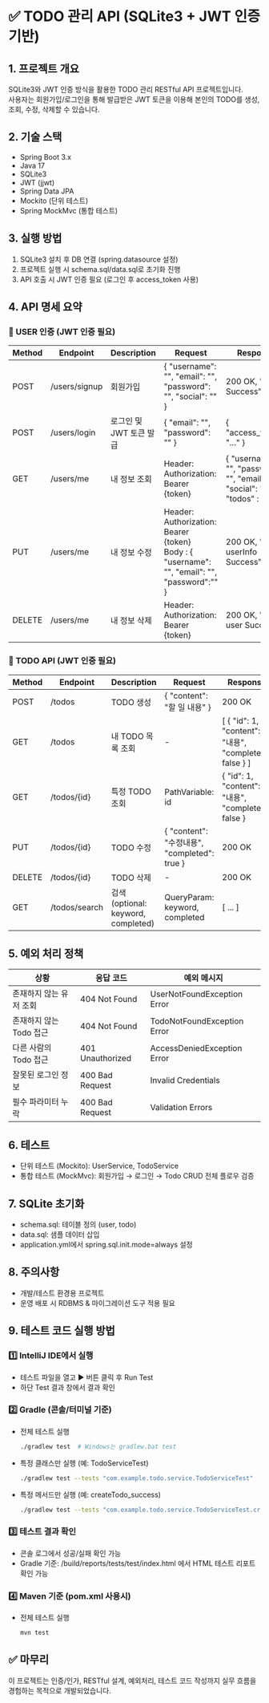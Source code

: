 # ✅ TODO 관리 API (SQLite3 + JWT 인증 기반)

## 1. 프로젝트 개요
SQLite3와 JWT 인증 방식을 활용한 TODO 관리 RESTful API 프로젝트입니다.  
사용자는 회원가입/로그인을 통해 발급받은 JWT 토큰을 이용해 본인의 TODO를 생성, 조회, 수정, 삭제할 수 있습니다.

## 2. 기술 스택
- Spring Boot 3.x
- Java 17
- SQLite3
- JWT (jjwt)
- Spring Data JPA
- Mockito (단위 테스트)
- Spring MockMvc (통합 테스트)

## 3. 실행 방법
1. SQLite3 설치 후 DB 연결 (spring.datasource 설정)
2. 프로젝트 실행 시 schema.sql/data.sql로 초기화 진행
3. API 호출 시 JWT 인증 필요 (로그인 후 access_token 사용)

## 4. API 명세 요약

### 🔐 USER 인증 (JWT 인증 필요)
| Method | Endpoint | Description | Request | Response |
|---------|----------|-------------|---------|----------|
| POST | /users/signup | 회원가입 | { "username": "", "email": "", "password": "", "social": "" } | 200 OK, "Sign Success" |
| POST | /users/login | 로그인 및 JWT 토큰 발급 | { "email": "", "password": "" } | { "access_token": "..." } |
| GET | /users/me | 내 정보 조회 | Header: Authorization: Bearer {token} | { "username": "", "password": "", "email": "", "social": "", "todos" : [] } |
| PUT | /users/me | 내 정보 수정 | Header: Authorization: Bearer {token} <br> Body : { "username": "", "email": "", "password":"" } | 200 OK, "edit userInfo Success" |
| DELETE | /users/me | 내 정보 삭제 | Header: Authorization: Bearer {token} | 200 OK, "delete user Success" | 

### 📝 TODO API (JWT 인증 필요)
| Method | Endpoint | Description | Request | Response |
|---------|----------|-------------|---------|----------|
| POST | /todos | TODO 생성 | { "content": "할 일 내용" } | 200 OK |
| GET | /todos | 내 TODO 목록 조회 | - | [ { "id": 1, "content": "내용", "completed": false } ] |
| GET | /todos/{id} | 특정 TODO 조회 | PathVariable: id | { "id": 1, "content": "내용", "completed": false } |
| PUT | /todos/{id} | TODO 수정 | { "content": "수정내용", "completed": true } | 200 OK |
| DELETE | /todos/{id} | TODO 삭제 | - | 200 OK |
| GET | /todos/search | 검색 (optional: keyword, completed) | QueryParam: keyword, completed | [ ... ] |

## 5. 예외 처리 정책
| 상황 | 응답 코드 | 예외 메시지 |
|-------|-----------|-------------|
| 존재하지 않는 유저 조회 | 404 Not Found | UserNotFoundException Error |
| 존재하지 않는 Todo 접근 | 404 Not Found | TodoNotFoundException Error |
| 다른 사람의 Todo 접근 | 401 Unauthorized | AccessDeniedException Error |
| 잘못된 로그인 정보 | 400 Bad Request | Invalid Credentials |
| 필수 파라미터 누락 | 400 Bad Request | Validation Errors |

## 6. 테스트
- 단위 테스트 (Mockito): UserService, TodoService
- 통합 테스트 (MockMvc): 회원가입 → 로그인 → Todo CRUD 전체 플로우 검증

## 7. SQLite 초기화
- schema.sql: 테이블 정의 (user, todo)
- data.sql: 샘플 데이터 삽입
- application.yml에서 spring.sql.init.mode=always 설정

## 8. 주의사항
- 개발/테스트 환경용 프로젝트
- 운영 배포 시 RDBMS & 마이그레이션 도구 적용 필요

## 9. 테스트 코드 실행 방법

### 1️⃣ IntelliJ IDE에서 실행
- 테스트 파일을 열고 ▶️ 버튼 클릭 후 Run Test
- 하단 Test 결과 창에서 결과 확인

### 2️⃣ Gradle (콘솔/터미널 기준)
- 전체 테스트 실행
  ```bash
  ./gradlew test  # Windows는 gradlew.bat test
  ```

- 특정 클래스만 실행 (예: TodoServiceTest)
  ```bash
  ./gradlew test --tests "com.example.todo.service.TodoServiceTest"
  ```

- 특정 메서드만 실행 (예: createTodo_success)
  ```bash
  ./gradlew test --tests "com.example.todo.service.TodoServiceTest.createTodo_success"
  ```

### 3️⃣ 테스트 결과 확인
- 콘솔 로그에서 성공/실패 확인 가능
- Gradle 기준: /build/reports/tests/test/index.html 에서 HTML 테스트 리포트 확인 가능

### 4️⃣ Maven 기준 (pom.xml 사용시)
- 전체 테스트 실행
  ```bash
  mvn test
  ```

## ✅ 마무리
이 프로젝트는 인증/인가, RESTful 설계, 예외처리, 테스트 코드 작성까지 실무 흐름을 경험하는 목적으로 개발되었습니다.

